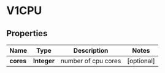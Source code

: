 # V1CPU

## Properties
Name | Type | Description | Notes
------------ | ------------- | ------------- | -------------
**cores** | **Integer** | number of cpu cores |  [optional]
